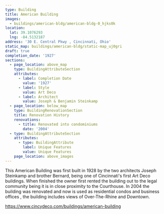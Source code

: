 ```yaml
---
type: Building
title: American Building
images:
  - buildings/american-bldg/american-bldg-0_hjks0k
location:
  lat: 39.1076293
  lng: -84.5132187
address: '30 E. Central Pkwy , Cincinnati, Ohio'
static_map: buildings/american-bldg/static-map_uj0gri
draft: true
completion_date: '1927'
sections:
  - page_location: above_map
    type: BuildingAttributeSection
    attributes:
      - label: Completion Date
        value: '1927'
      - label: Style
        value: Art Deco
      - label: Architect
        value: Joseph & Benjamin Steinkamp
  - page_location: below_map
    type: BuildingRenovationSection
    title: Renovation History
    renovations:
      - title: Renovated into condominiums
        date: '2004'
  - type: BuildingAttributeSection
    attributes:
      - type: BuildingAttribute
        label: Unique Features
        value: Unique Features
    page_location: above_images
---
```

This American Building was first built in 1928 by the two architects Joseph Steinkamp and brother Bernard, being one of Cincinnati's first Art Deco buildings. When finished the owner first rented the building out to the legal community being it is in close proximity to the Courthouse. In 2004 the building was renovated and now is used as residential condos and business offices , the building includes views of Over-The-Rhine and Downtown.





<https://www.cincydeco.com/buildings/american-building>
